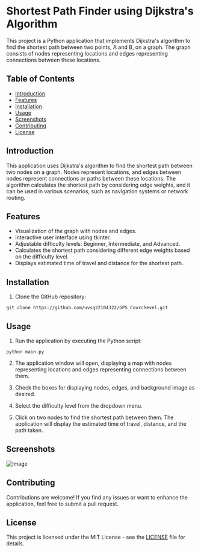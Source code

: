 # Shortest Path Finder using Dijkstra's Algorithm

This project is a Python application that implements Dijkstra's algorithm to find the shortest path between two points, A and B, on a graph. The graph consists of nodes representing locations and edges representing connections between these locations.

## Table of Contents

- [Introduction](#introduction)
- [Features](#features)
- [Installation](#installation)
- [Usage](#usage)
- [Screenshots](#screenshots)
- [Contributing](#contributing)
- [License](#license)

## Introduction

This application uses Dijkstra's algorithm to find the shortest path between two nodes on a graph. Nodes represent locations, and edges between nodes represent connections or paths between these locations. The algorithm calculates the shortest path by considering edge weights, and it can be used in various scenarios, such as navigation systems or network routing.

## Features

- Visualization of the graph with nodes and edges.
- Interactive user interface using tkinter.
- Adjustable difficulty levels: Beginner, Intermediate, and Advanced.
- Calculates the shortest path considering different edge weights based on the difficulty level.
- Displays estimated time of travel and distance for the shortest path.

## Installation

1. Clone the GitHub repository:
```
git clone https://github.com/uvsq22104322/GPS_Courchevel.git
```

## Usage

1. Run the application by executing the Python script:
```
python main.py
``` 
2. The application window will open, displaying a map with nodes representing locations and edges representing connections between them.

3. Check the boxes for displaying nodes, edges, and background image as desired.

4. Select the difficulty level from the dropdown menu.

5. Click on two nodes to find the shortest path between them. The application will display the estimated time of travel, distance, and the path taken.

## Screenshots

![image](https://github.com/uvsq22104322/GPS_Courchevel/assets/91068737/ac5c1810-c1f1-48ba-8cca-7f8d64a90280)

## Contributing

Contributions are welcome! If you find any issues or want to enhance the application, feel free to submit a pull request.

## License

This project is licensed under the MIT License - see the [LICENSE](LICENSE) file for details.
